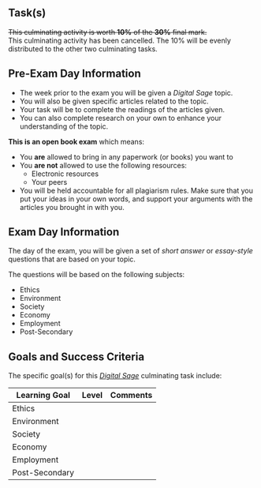 ## Task(s)

~~This culminating activity is worth **10%** of the **30%** final mark.~~  
This culminating activity has been cancelled.  The 10% will be evenly distributed to the other two culminating tasks.

## Pre-Exam Day Information

* The week prior to the exam you will be given a _Digital Sage_ topic.  
* You will also be given specific articles related to the topic.  
* Your task will be to complete the readings of the articles given.  
* You can also complete research on your own to enhance your understanding of the topic.

**This is an open book exam** which means:  

* You **are** allowed to bring in any paperwork (or books) you want to
* You **are not** allowed to use the following resources:
  * Electronic resources
  * Your peers
* You will be held accountable for all plagiarism rules.  Make sure that you put your ideas in your own words, and support your arguments with the articles you brought in with you.

## Exam Day Information

The day of the exam, you will be given a set of _short answer_ or _essay-style_ questions that are based on your topic.

The questions will be based on the following subjects:

  * Ethics
  * Environment
  * Society
  * Economy
  * Employment
  * Post-Secondary

## Goals and Success Criteria

The specific goal(s) for this [_Digital Sage_](./images/ICS4U.jpg) culminating task include:  

| Learning Goal  | Level | Comments |  
| ----------- | --- | ------- |  
| Ethics | | |  
| Environment | | |  
| Society | | |  
| Economy | | |  
| Employment | | |
| Post-Secondary | |    